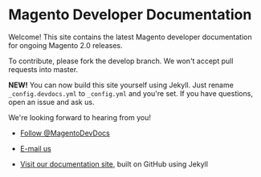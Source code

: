 Magento Developer Documentation 
=================================

Welcome! This site contains the latest Magento developer documentation for ongoing Magento 2.0 releases.

To contribute, please fork the develop branch. We won't accept pull requests into master.

**NEW!** You can now build this site yourself using Jekyll. Just rename `_config.devdocs.yml` to `_config.yml` and you're set. If you have questions, open an issue and ask us.

We're looking forward to hearing from you!

*	<a href="https://twitter.com/MagentoDevDocs" class="twitter-follow-button" data-show-count="false">Follow @MagentoDevDocs</a>
<script>!function(d,s,id){var js,fjs=d.getElementsByTagName(s)[0],p=/^http:/.test(d.location)?'http':'https';if(!d.getElementById(id)){js=d.createElement(s);js.id=id;js.src=p+'://platform.twitter.com/widgets.js';fjs.parentNode.insertBefore(js,fjs);}}(document, 'script', 'twitter-wjs');</script>

*	<a href="mailto:DL-Magento-Doc-Feedback@ebay.com">E-mail us</a>

*	<a href="http://devdocs.magento.com">Visit our documentation site</a>, built on GitHub using Jekyll</a>
